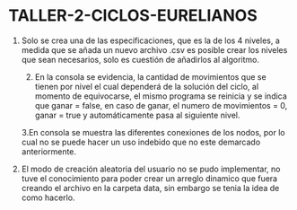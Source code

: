 # TALLER-2-CICLOS-EURELIANOS

1. Solo se crea una de las especificaciones, que es la de los 4 niveles, a medida que se añada un nuevo archivo .csv es posible crear los niveles que sean necesarios, solo es cuestión de añadirlos al algoritmo.

   2. En la consola se evidencia, la cantidad de movimientos que se tienen por nivel el cual dependerá de la solución del ciclo, al momento de equivocarse, el mismo programa se reinicia y se indica que ganar = false, en caso de ganar, el numero de movimientos = 0, ganar = true y automáticamente pasa al siguiente nivel.

    3.En consola se muestra las diferentes conexiones de los nodos, por lo cual no se puede hacer un uso indebido que no este demarcado anteriormente.

  4. El modo de creación aleatoria del usuario no se pudo implementar, no tuve el conocimiento para poder crear un arreglo dinamico que fuera creando el archivo en la carpeta data, sin embargo se tenia la idea de como hacerlo.
